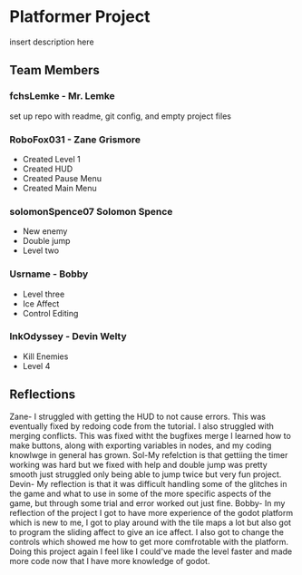 # Platformer Project
insert description here


## Team Members
### fchsLemke - Mr. Lemke
set up repo with readme, git config, and empty project files
### RoboFox031 - Zane Grismore
* Created Level 1
* Created HUD
* Created Pause Menu
* Created Main Menu
### solomonSpence07 Solomon Spence
* New enemy
* Double jump
* Level two
### Usrname - Bobby
* Level three
* Ice Affect
* Control Editing
### InkOdyssey - Devin Welty
* Kill Enemies
* Level 4

## Reflections
Zane- I struggled with getting the HUD to not cause errors. This was eventually fixed by redoing code from the tutorial. I also struggled with merging conflicts. This was fixed witht the bugfixes merge I learned how to make buttons, along with exporting variables in nodes, and my coding knowlwge in general has grown.
Sol-My refelction is that gettiing the timer working was hard but we fixed with help and double jump was pretty smooth just struggled only being able to jump twice but very fun project.
Devin- My reflection is that it was difficult handling some of the glitches in the game and what to use in some of the more specific aspects of the game, but through some trial and error worked out just fine.
Bobby- In my reflection of the project I got to have more experience of the godot platform which is new to me, I got to play around with the tile maps a lot but also got to program the sliding affect to give an ice affect. I also got to change the controls which showed me how to get more comfrotable with the platform. Doing this project again I feel like I could've made the level faster and made more code now that I have more knowledge of godot.